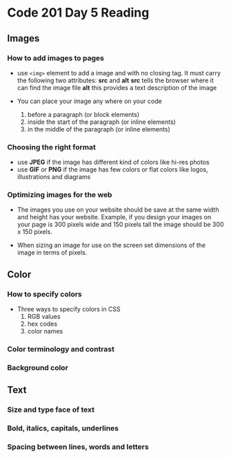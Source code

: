 # Code 201 Day 5 Reading

## Images

### How to add images to pages

- use `<img>` element to add a image and with no closing tag. It must carry the following two attributes: **src** and **alt**
  **src** tells the browser where it can find the image file
  **alt** this provides a text description of the image

- You can place your image any where on your code
  1. before a paragraph (or block elements)
  2. inside the start of the paragraph (or inline elements)
  3. in the middle of the paragraph (or inline elements)

### Choosing the right format

- use **JPEG** if the image has different kind of colors like hi-res photos
- use **GIF** or **PNG** if the image has few colors or flat colors like logos, illustrations and diagrams

### Optimizing images for the web

- The images you use on your website should be save at the same width and height has your website. Example, if you design your images on your page is 300 pixels wide and 150 pixels tall the image should be 300 x 150 pixels.

- When sizing an image for use on the screen set dimensions of the image in terms of pixels.

## Color

### How to specify colors

- Three ways to specify colors in CSS
  1. RGB values
  2. hex codes
  3. color names

### Color terminology and contrast

### Background color

## Text

### Size and type face of text

### Bold, italics, capitals, underlines

### Spacing between lines, words and letters